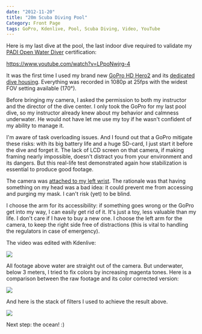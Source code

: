 ```yaml
---
date: "2012-11-20"
title: "20m Scuba Diving Pool"
Category: Front Page
tags: GoPro, Kdenlive, Pool, Scuba Diving, Video, YouTube
---
```


Here is my last dive at the pool, the last indoor dive required to validate my
[PADI Open Water Diver](https://amzn.com/B003JX0AUK/?tag=kevideld-20)
certification:

https://www.youtube.com/watch?v=LPpoNwjrg-4

It was the first time I used my brand new
[GoPro HD Hero2](https://amzn.com/B005WY3TI4/?tag=kevideld-20) and its
[dedicated dive housing](https://amzn.com/B0090A5P0Q/?tag=kevideld-20).
Everything was recorded in 1080p at 25fps with the widest FOV setting
available (170°).

Before bringing my camera, I asked the permission to both my instructor and the
director of the dive center. I only took the GoPro for my last pool dive, so my
instructor already knew about my behavior and calmness underwater. He would not
have let me use my toy if he wasn't confident of my ability to manage it.

I'm aware of task overloading issues. And I found out that a GoPro mitigate
these risks: with its big battery life and a huge SD-card, I just start it
before the dive and forget it. The lack of LCD screen on that camera, if making
framing nearly impossible, doesn't distract you from your environment and its
dangers. But this real-life test demonstrated again how stabilization is
essential to produce good footage.

The camera was
[attached to my left wrist](https://amzn.com/B0047I1S02/?tag=kevideld-20). The
rationale was that having something on my head was a bad idea: it could prevent
me from accessing and purging my mask. I can't risk (yet) to be blind.

I choose the arm for its accessibility: if something goes wrong or the GoPro
get into my way, I can easily get rid of it. It's just a toy, less valuable than
my life. I don't care if I have to buy a new one. I choose the left arm for the
camera, to keep the right side free of distractions (this is vital to handling
the regulators in case of emergency).

The video was edited with Kdenlive:

![]({attach}kdenlive.jpg)

All footage above water are straight out of the camera. But underwater, below 3
meters, I tried to fix colors by increasing magenta tones. Here is a comparison
between the raw footage and its color corrected version:

![]({attach}underwater-color-correction-before-after.jpg)

And here is the stack of filters I used to achieve the result above.

![]({attach}underwater-color-correction-filters.jpg)

Next step: the ocean! :)
